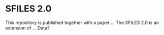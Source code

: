 # SFILES 2.0 
This repository is published together with a paper ...
The SFILES 2.0 is an extension of ...
Data?